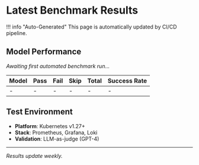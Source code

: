 # Latest Benchmark Results

!!! info "Auto-Generated"
    This page is automatically updated by CI/CD pipeline.

## Model Performance

*Awaiting first automated benchmark run...*

| Model | Pass | Fail | Skip | Total | Success Rate |
|-------|------|------|------|-------|--------------|
| - | - | - | - | - | - |

## Test Environment

- **Platform**: Kubernetes v1.27+
- **Stack**: Prometheus, Grafana, Loki
- **Validation**: LLM-as-judge (GPT-4)

---

*Results update weekly.*
